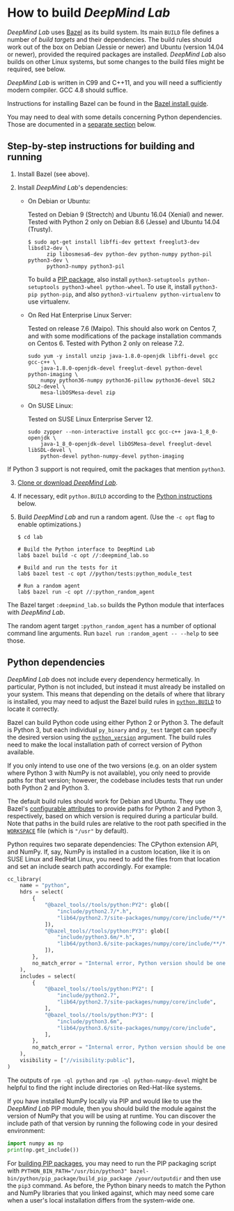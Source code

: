 # How to build *DeepMind Lab*




*DeepMind Lab* uses [Bazel](https://bazel.build/) as its build system. Its main
`BUILD` file defines a number of *build targets* and their dependencies. The
build rules should work out of the box on Debian (Jessie or newer) and Ubuntu
(version 14.04 or newer), provided the required packages are installed.
*DeepMind Lab* also builds on other Linux systems, but some changes to the build
files might be required, see below.

*DeepMind Lab* is written in C99 and C++11, and you will need a sufficiently
modern compiler. GCC 4.8 should suffice.

Instructions for installing Bazel can be found in the [Bazel install
guide](https://docs.bazel.build/versions/master/install.html).

You may need to deal with some details concerning Python dependencies. Those
are documented in a [separate section](#python-dependencies) below.

## Step-by-step instructions for building and running

1. Install Bazel (see above).

2. Install *DeepMind Lab*'s dependencies:

   * On Debian or Ubuntu:

     Tested on Debian 9 (Strectch) and Ubuntu 16.04 (Xenial) and newer.
     Tested with Python 2 only on Debian 8.6 (Jesse) and Ubuntu 14.04 (Trusty).

     ```shell
     $ sudo apt-get install libffi-dev gettext freeglut3-dev libsdl2-dev \
           zip libosmesa6-dev python-dev python-numpy python-pil python3-dev \
           python3-numpy python3-pil
     ```

     To build a [PIP package](../../python/pip_package/README.md), also install
     `python3-setuptools python-setuptools python3-wheel python-wheel`. To use
     it, install `python3-pip python-pip`, and also `python3-virtualenv
     python-virtualenv` to use virtualenv.

   * On Red Hat Enterprise Linux Server:

     Tested on release 7.6 (Maipo). This should also work on Centos 7, and with
     some modifications of the package installation commands on Centos 6. Tested
     with Python 2 only on release 7.2.

     ```shell
     sudo yum -y install unzip java-1.8.0-openjdk libffi-devel gcc gcc-c++ \
         java-1.8.0-openjdk-devel freeglut-devel python-devel python-imaging \
         numpy python36-numpy python36-pillow python36-devel SDL2 SDL2-devel \
         mesa-libOSMesa-devel zip
     ```

   * On SUSE Linux:

     Tested on SUSE Linux Enterprise Server 12.

     ```shell
     sudo zypper --non-interactive install gcc gcc-c++ java-1_8_0-openjdk \
         java-1_8_0-openjdk-devel libOSMesa-devel freeglut-devel libSDL-devel \
         python-devel python-numpy-devel python-imaging
     ```

If Python 3 support is not required, omit the packages that mention `python3`.

3. [Clone or download *DeepMind Lab*](https://github.com/deepmind/lab).

4. If necessary, edit `python.BUILD` according to the [Python
   instructions](#python-dependencies) below.

5. Build *DeepMind Lab* and run a random agent. (Use the `-c opt` flag to enable
   optimizations.)

   ```shell
   $ cd lab

   # Build the Python interface to DeepMind Lab
   lab$ bazel build -c opt //:deepmind_lab.so

   # Build and run the tests for it
   lab$ bazel test -c opt //python/tests:python_module_test

   # Run a random agent
   lab$ bazel run -c opt //:python_random_agent
   ```

The Bazel target `:deepmind_lab.so` builds the Python module that interfaces
with *DeepMind Lab*.

The random agent target `:python_random_agent` has a number of optional command line
arguments. Run `bazel run :random_agent -- --help` to see those.

## Python dependencies

*DeepMind Lab* does not include every dependency hermetically. In particular,
Python is not included, but instead it must already be installed on your system.
This means that depending on the details of where that library is installed, you
may need to adjust the Bazel build rules in
[`python.BUILD`](../../bazel/python.BUILD) to locate it correctly.

Bazel can build Python code using either Python 2 or Python 3. The default is
Python 3, but each individual `py_binary` and `py_test` target can specify the
desired version using the
[`python_version`](https://docs.bazel.build/versions/master/be/python.html#py_test.python_version)
argument. The build rules need to make the local installation path of correct
version of Python available.

If you only intend to use one of the two versions (e.g. on an older system where
Python 3 with NumPy is not available), you only need to provide paths for that
version; however, the codebase includes tests that run under both Python 2 and
Python 3.

The default build rules should work for Debian and Ubuntu. They use Bazel's
[configurable attributes](https://docs.bazel.build/versions/master/be/common-definitions.html#configurable-attributes)
to provide paths for Python 2 and Python 3, respectively, based on which version
is required during a particular build. Note that paths in the build rules are
relative to the root path specified in the [`WORKSPACE`](../../WORKSPACE) file
(which is `"/usr"` by default).

Python requires two separate dependencies: The CPython extension API, and NumPy.
If, say, NumPy is installed in a custom location, like it is on SUSE Linux and
RedHat Linux, you need to add the files from that location and set an include
search path accordingly. For example:

```python
cc_library(
    name = "python",
    hdrs = select(
        {
            "@bazel_tools//tools/python:PY2": glob([
                "include/python2.7/*.h",
                "lib64/python2.7/site-packages/numpy/core/include/**/*.h",
            ]),
            "@bazel_tools//tools/python:PY3": glob([
                "include/python3.6m/*.h",
                "lib64/python3.6/site-packages/numpy/core/include/**/*.h",
            ]),
        },
        no_match_error = "Internal error, Python version should be one of PY2 or PY3",
    ),
    includes = select(
        {
            "@bazel_tools//tools/python:PY2": [
                "include/python2.7",
                "lib64/python2.7/site-packages/numpy/core/include",
            ],
            "@bazel_tools//tools/python:PY3": [
                "include/python3.6m",
                "lib64/python3.6/site-packages/numpy/core/include",
            ],
        },
        no_match_error = "Internal error, Python version should be one of PY2 or PY3",
    ),
    visibility = ["//visibility:public"],
)
```
The outputs of `rpm -ql python` and `rpm -ql python-numpy-devel` might be
helpful to find the right include directories on Red-Hat-like systems.

If you have installed NumPy locally via PIP and would like to use the *DeepMind
Lab* PIP module, then you should build the module against the version of NumPy
that you will be using at runtime. You can discover the include path of that
version by running the following code in your desired environment:

```python
import numpy as np
print(np.get_include())
```

For [building PIP packages](../../python/pip_package/README.md), you may need to
run the PIP packaging script with `PYTHON_BIN_PATH="/usr/bin/python3"
bazel-bin/python/pip_package/build_pip_package /your/outputdir` and then use the
`pip3` command. As before, the Python binary needs to match the Python and NumPy
libraries that you linked against, which may need some care when a user's local
installation differs from the system-wide one.


